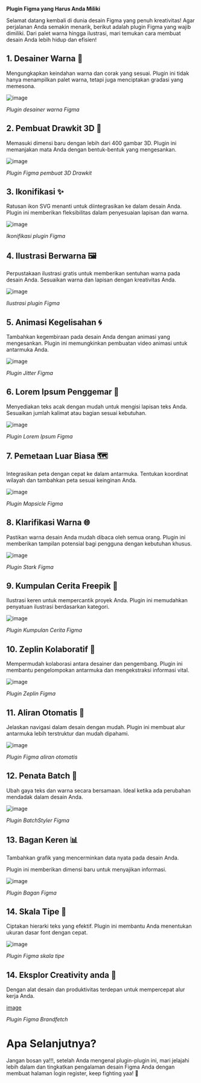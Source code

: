  **Plugin Figma yang Harus Anda Miliki**

Selamat datang kembali di dunia desain Figma yang penuh kreativitas! Agar perjalanan Anda semakin menarik, berikut adalah plugin Figma yang wajib dimiliki. Dari palet warna hingga ilustrasi, mari temukan cara membuat desain Anda lebih hidup dan efisien!

## **1. Desainer Warna 🌈**
   Mengungkapkan keindahan warna dan corak yang sesuai. Plugin ini tidak hanya menampilkan palet warna, tetapi juga menciptakan gradasi yang memesona.

  ![image](https://github.com/Hanifxys/Komandro-Archive/assets/135254497/765f3694-0291-42b0-8ab6-12677a0d48d9)

  *Plugin desainer warna Figma*


## **2. Pembuat Drawkit 3D 🎨**
   Memasuki dimensi baru dengan lebih dari 400 gambar 3D. Plugin ini memanjakan mata Anda dengan bentuk-bentuk yang mengesankan.

  ![image](https://github.com/Hanifxys/Komandro-Archive/assets/135254497/1a645f02-6417-4c5d-b21e-de5d854d7503)

*Plugin Figma pembuat 3D Drawkit*


## **3. Ikonifikasi ✨**
   Ratusan ikon SVG menanti untuk diintegrasikan ke dalam desain Anda. Plugin ini memberikan fleksibilitas dalam penyesuaian lapisan dan warna.

 ![image](https://github.com/Hanifxys/Komandro-Archive/assets/135254497/909fec59-215f-4147-92de-f725ab5f2c61)

 *Ikonifikasi plugin Figma*


## **4. Ilustrasi Berwarna 🖼️**
   Perpustakaan ilustrasi gratis untuk memberikan sentuhan warna pada desain Anda. Sesuaikan warna dan lapisan dengan kreativitas Anda.

![image](https://github.com/Hanifxys/Komandro-Archive/assets/135254497/070355eb-78cc-481f-be76-fb409b74e455)

*Ilustrasi plugin Figma*


## **5. Animasi Kegelisahan 🌀**
   Tambahkan kegembiraan pada desain Anda dengan animasi yang mengesankan. Plugin ini memungkinkan pembuatan video animasi untuk antarmuka Anda.

![image](https://github.com/Hanifxys/Komandro-Archive/assets/135254497/a51149f5-b6b9-471d-b528-a8e575bb5b86)

*Plugin Jitter Figma*


## **6. Lorem Ipsum Penggemar 📜**
   Menyediakan teks acak dengan mudah untuk mengisi lapisan teks Anda. Sesuaikan jumlah kalimat atau bagian sesuai kebutuhan.

![image](https://github.com/Hanifxys/Komandro-Archive/assets/135254497/130b3dd1-2392-41c6-af45-f79a115dc315)

*Plugin Lorem Ipsum Figma*


## **7. Pemetaan Luar Biasa 🗺️**
   Integrasikan peta dengan cepat ke dalam antarmuka. Tentukan koordinat wilayah dan tambahkan peta sesuai keinginan Anda.

 ![image](https://github.com/Hanifxys/Komandro-Archive/assets/135254497/8e020262-c566-4329-8b9e-62101d213c1f)

*Plugin Mapsicle Figma*

## **8. Klarifikasi Warna 🌐**
   Pastikan warna desain Anda mudah dibaca oleh semua orang. Plugin ini memberikan tampilan potensial bagi pengguna dengan kebutuhan khusus.

![image](https://github.com/Hanifxys/Komandro-Archive/assets/135254497/3f023bf6-910d-4411-b4e9-50fcee8c867e)

*Plugin Stark Figma*


## **9. Kumpulan Cerita Freepik 📖**
   Ilustrasi keren untuk mempercantik proyek Anda. Plugin ini memudahkan penyatuan ilustrasi berdasarkan kategori.

![image](https://github.com/Hanifxys/Komandro-Archive/assets/135254497/3974eb05-cbbc-42df-b804-e982a2ca7c64)

*Plugin Kumpulan Cerita Figma*

## **10. Zeplin Kolaboratif 🤝**
   Mempermudah kolaborasi antara desainer dan pengembang. Plugin ini membantu pengelompokan antarmuka dan mengekstraksi informasi vital.

 ![image](https://github.com/Hanifxys/Komandro-Archive/assets/135254497/88d55656-c32d-4575-af9f-f9fd6e4ec0e1)

*Plugin Zeplin Figma*

## **11. Aliran Otomatis 🌊**
   Jelaskan navigasi dalam desain dengan mudah. Plugin ini membuat alur antarmuka lebih terstruktur dan mudah dipahami.

![image](https://github.com/Hanifxys/Komandro-Archive/assets/135254497/81a3a346-c106-4bce-9320-f7c189229bda)

*Plugin Figma aliran otomatis*

## **12. Penata Batch 🔄**
   Ubah gaya teks dan warna secara bersamaan. Ideal ketika ada perubahan mendadak dalam desain Anda.

![image](https://github.com/Hanifxys/Komandro-Archive/assets/135254497/dee35f1c-b6da-4d0e-82da-41496c772c43)

*Plugin BatchStyler Figma*

## **13. Bagan Keren 📊**
   Tambahkan grafik yang mencerminkan data nyata pada desain Anda.

 Plugin ini memberikan dimensi baru untuk menyajikan informasi.

  ![image](https://github.com/Hanifxys/Komandro-Archive/assets/135254497/5de7e952-38f5-46b3-8bf4-b5af67a2e768)

*Plugin Bagan Figma*

## **14. Skala Tipe 📏**
   Ciptakan hierarki teks yang efektif. Plugin ini membantu Anda menentukan ukuran dasar font dengan cepat.

 ![image](https://github.com/Hanifxys/Komandro-Archive/assets/135254497/86666119-3b19-433d-90f5-67f05f8ed04f)

*Plugin Figma skala tipe*

## **14. Eksplor Creativity anda 📏**
   Dengan alat desain dan produktivitas terdepan untuk mempercepat alur kerja Anda.

 [image](https://github.com/Hanifxys/Komandro-Archive/assets/135254497/e07c7e55-d634-4774-a723-ca3c485d63a9)

*Plugin Figma Brandfetch*

# **Apa Selanjutnya?**
Jangan bosan ya!!!, setelah Anda mengenal plugin-plugin ini, mari jelajahi lebih dalam dan tingkatkan pengalaman desain Figma Anda dengan membuat halaman login register, keep fighting yaa! 🚀
